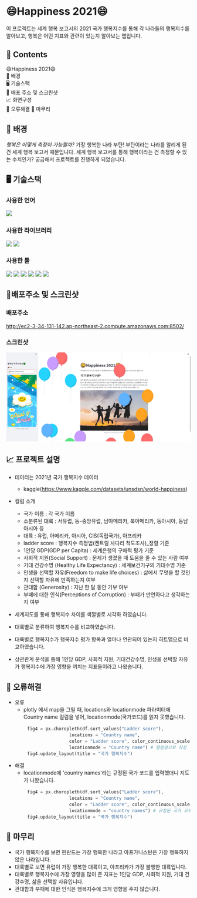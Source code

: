 # 😄Happiness 2021😄
이 프로젝트는 세계 행복 보고서의 2021 국가 행복지수를 통해 각 나라들의 행복지수를 알아보고, 행복은 어떤 지표와 관련이 있는지 알아보는 앱입니다.


## 📖 Contents
😄Happiness 2021😄  
🌈 배경  
🖥️ 기술스택  
📑 배포 주소 및 스크린샷  
📈 화면구성  
📍 오류해결
🙏 마무리


## 🌈 배경
*행복은 어떻게 측정이 가능할까?*
가장 행복한 나라 부탄! 부탄이라는 나라를 알리게 된 건 세계 행복 보고서 때문입니다. 세계 행복 보고서를 통해 행복이라는 건 측정할 수 있는 수치인가? 궁금해서 프로젝트를 진행하게 되었습니다.


## 🖥️ 기술스택
### 사용한 언어 
<img src="https://img.shields.io/badge/python-3776AB?style=flat-square&logo=python&logoColor=white"/>  

### 사용한 라이브러리  
<img src="https://img.shields.io/badge/plotly-3F4F75?style=flat-square&logo=plotly&logoColor=white"/> <img src="https://img.shields.io/badge/streamlit-FF4B4B?style=flat-square&logo=streamlit&logoColor=white"/>

### 사용한 툴  
<img src="https://img.shields.io/badge/googlecolab-F9AB00?style=flat-square&logo=googlecolab&logoColor=white"/> <img src="https://img.shields.io/badge/visualstudiocode-007ACC?style=flat-square&logo=visualstudiocode&logoColor=#007ACC"/> <img src="https://img.shields.io/badge/github-181717?style=flat-square&logo=github&logoColor=#181717"/> <img src="https://img.shields.io/badge/git-F05032?style=flat-square&logo=git&logoColor=white"/> <img src="https://img.shields.io/badge/amazonaws-232F3E?style=flat-square&logo=amazonaws&logoColor=#232F3E"/> <img src="https://img.shields.io/badge/linux-FCC624?style=flat-square&logo=linux&logoColor=black"/>  


## 📑배포주소 및 스크린샷
### 배포주소
http://ec2-3-34-131-142.ap-northeast-2.compute.amazonaws.com:8502/
### 스크린샷
<img src='data/happy_1.jpg'>


## 📈 프로젝트 설명
- 데이터는 2021년 국가 행복지수 데이터
  - kaggle(https://www.kaggle.com/datasets/unsdsn/world-happiness)  
- 컬럼 소개
  - 국가 이름 : 각 국가 이름  
  - 소분류된 대륙 : 서유럽, 동-중앙유럽, 남아메리카, 북아메리카, 동아시아, 동남아시아 등  
  - 대륙 : 유럽, 아메리카, 아시아, CIS(독립국가), 아프리카  
  - ladder score : 행복지수 측정법(켄트릴 사다리 척도조사)_정렬 기준  
  - 1인당 GDP(GDP per Capita) :  세계은행의 구매력 평가 기준  
  - 사회적 지원(Social Support) : 문제가 생겼을 때 도움을 줄 수 있는 사람 여부  
  - 기대 건강수명 (Healthy Life Expectancy) : 세계보건기구의 기대수명 기준  
  - 인생을 선택할 자유(Freedom to make life choices) : 삶에서 무엇을 할 것인지 선택할 자유에 만족하는지 여부  
  - 관대함 (Generosity) : 지난 한 달 동안 기부 여부  
  - 부패에 대한 인식(Perceptions of Corruption) : 부패가 만연하다고 생각하는지 여부  

- 세계지도를 통해 행복지수 차이를 색깔별로 시각화 하였습니다.

- 대륙별로 분류하여 행복지수를 비교하였습니다.

- 대륙별로 행복지수가 행복지수 평가 항목과 얼마나 연관되어 있는지 히트맵으로 비교하였습니다.  

- 상관관계 분석을 통해 1인당 GDP, 사회적 지원, 기대건강수명, 인생을 선택할 자유가 행복지수에 가장 영향을 끼치는 지표들이라고 나왔습니다.  


## 📍 오류해결
- 오류  
  - plotly 에서 map을 그릴 때, locations와 locationmode 파라미터에 Country name 컬럼을 넣어, locationmode(국가코드)를 읽지 못했습니다.
```python
        fig4 = px.choropleth(df.sort_values("Ladder score"), 
                        locations = "Country name", 
                        color = "Ladder score", color_continuous_scale = 'GnBu',
                        locationmode = "Country name") # 컬럼명으로 작성
        fig4.update_layout(title = "국가 행복지수")
```
- 해결
  - locationmode에 'country names'라는 규정된 국가 코드를 입력했더니 지도가 나왔습니다.
```python
        fig4 = px.choropleth(df.sort_values("Ladder score"), 
                        locations = "Country name", 
                        color = "Ladder score", color_continuous_scale = 'GnBu',
                        locationmode = "country names") # 규정된 국가 코드로 변경
        fig4.update_layout(title = "국가 행복지수")
```


## 🙏 마무리
- 국가 행복지수를 보면 핀란드는 가장 행복한 나라고 아프가니스탄은 가장 행복하지 않은 나라입니다.
- 대륙별로 보면 유럽이 가장 행복한 대륙이고, 아프리카가 가장 불행한 대륙입니다.
- 대륙별로 행복지수에 가장 영향을 많이 준 지표는 1인당 GDP, 사회적 지원, 기대 건강수명, 삶을 선택할 자유입니다.  
- 관대함과 부패에 대한 인식은 행복지수에 크게 영향을 주지 않습니다.
